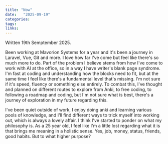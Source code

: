 ```yaml
---
title: "Now"
date:   "2025-09-19" 
categories:
tags:
links: 
---
```


Written 19th Semptember 2025.

Been working at Mavorion Systems for a year and it's been a journey in Laravel, Vue, Git and more. I love how far I've come but feel like there's so much more to do. Part of the problem I believe stems from how I've come to work with AI at the office, so in a way I have writer's blank page syndrome. I'm fast at coding and understanding how the blocks need to fit, but at the same time I feel like there's a fundamental level that's missing. I'm not sure if it's speed, fluency or something else entirely. To combat this, I've thought and planned on different routes to explore from Anki, to free coding, to following a roadmap and coding, but I'm not sure what is best, there's a journey of exploration in my future regarding this.

I've been quiet outside of work, I enjoy doing anki and learning various pools of knowledge, and I'll find different ways to trick myself into working out, which is always a lovely affair. I think I've started to ponder on what my philosophy is. As a 25 year old, I feel like I'm a little lost regarding what it is that brings me meaning in a holistic sense. Yes, job, money, status, friends, good habits. But to what higher purpose?